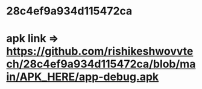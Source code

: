 # 28c4ef9a934d115472ca
# apk link => https://github.com/rishikeshwovvtech/28c4ef9a934d115472ca/blob/main/APK_HERE/app-debug.apk
